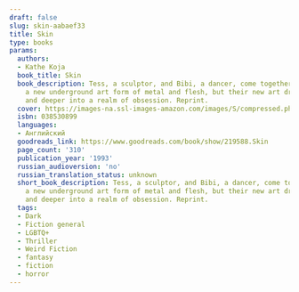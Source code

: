 ```yaml
---
draft: false
slug: skin-aabaef33
title: Skin
type: books
params:
  authors:
  - Kathe Koja
  book_title: Skin
  book_description: Tess, a sculptor, and Bibi, a dancer, come together to create
    a new underground art form of metal and flesh, but their new art drives them deeper
    and deeper into a realm of obsession. Reprint.
  cover: https://images-na.ssl-images-amazon.com/images/S/compressed.photo.goodreads.com/books/1297222257i/219588.jpg
  isbn: 038530899
  languages:
  - Английский
  goodreads_link: https://www.goodreads.com/book/show/219588.Skin
  page_count: '310'
  publication_year: '1993'
  russian_audioversion: 'no'
  russian_translation_status: unknown
  short_book_description: Tess, a sculptor, and Bibi, a dancer, come together to create
    a new underground art form of metal and flesh, but their new art drives them deeper
    and deeper into a realm of obsession. Reprint.
  tags:
  - Dark
  - Fiction general
  - LGBTQ+
  - Thriller
  - Weird Fiction
  - fantasy
  - fiction
  - horror
---
```

